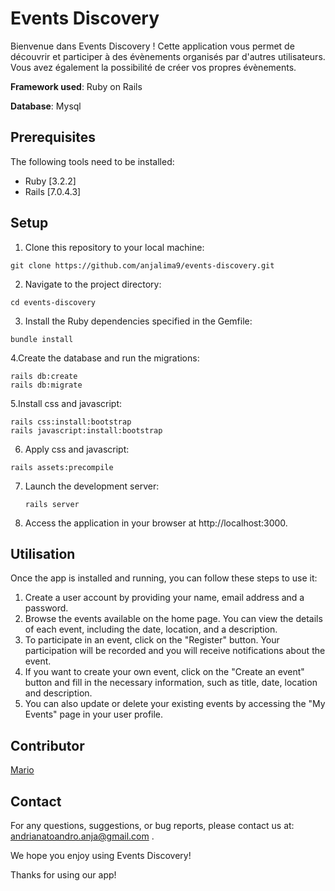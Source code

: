 # Events Discovery

Bienvenue dans Events Discovery ! Cette application vous permet de découvrir et participer à des évènements organisés par d'autres utilisateurs. Vous avez également la possibilité de créer vos propres évènements.

**Framework used**: Ruby on Rails

**Database**: Mysql

## Prerequisites
The following tools need to be installed:
- Ruby [3.2.2]
- Rails [7.0.4.3]

## Setup
1. Clone this repository to your local machine:
```
git clone https://github.com/anjalima9/events-discovery.git
```
2. Navigate to the project directory:
```
cd events-discovery
```
3. Install the Ruby dependencies specified in the Gemfile:
```
bundle install
```
4.Create the database and run the migrations:
```
rails db:create
rails db:migrate
```
5.Install css and javascript:
```
rails css:install:bootstrap
rails javascript:install:bootstrap
```
6. Apply css and javascript:
```
rails assets:precompile
```
7. Launch the development server:
   ```
   rails server
   ```
8. Access the application in your browser at http://localhost:3000.

## Utilisation
Once the app is installed and running, you can follow these steps to use it:

1. Create a user account by providing your name, email address and a password.
2. Browse the events available on the home page. You can view the details of each event, including the date, location, and a description.
3. To participate in an event, click on the "Register" button. Your participation will be recorded and you will receive notifications about the event.
4. If you want to create your own event, click on the "Create an event" button and fill in the necessary information, such as title, date, location and description.
5. You can also update or delete your existing events by accessing the "My Events" page in your user profile.

## Contributor
[Mario](https://github.com/manzcode)

## Contact
For any questions, suggestions, or bug reports, please contact us at: andrianatoandro.anja@gmail.com .

We hope you enjoy using Events Discovery!

Thanks for using our app!

